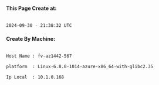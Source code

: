 
   
#### This Page Create at:

```bash

2024-09-30 - 21:38:32 UTC

```

#### Create By Machine:

```bash

Host Name : fv-az1442-567

platform  : Linux-6.8.0-1014-azure-x86_64-with-glibc2.35

Ip Local  : 10.1.0.168

```

